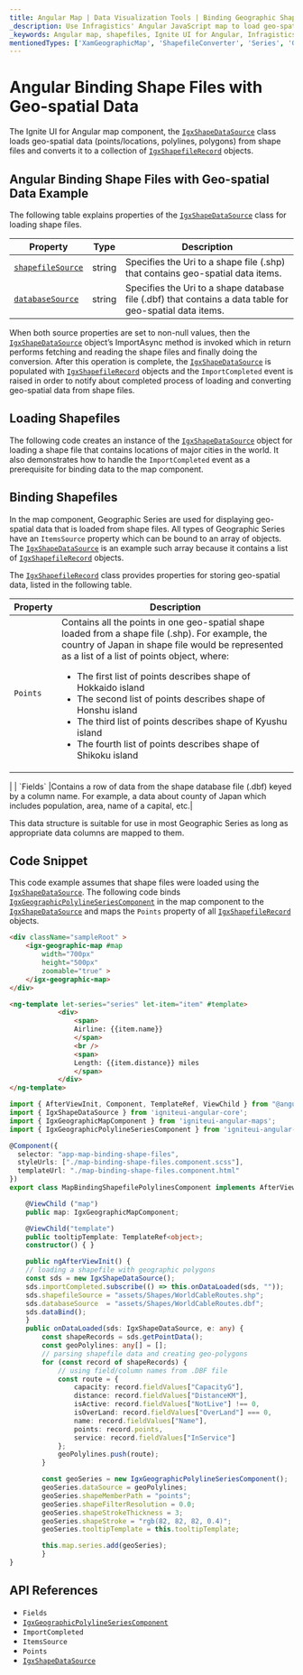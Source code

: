 ```yaml
---
title: Angular Map | Data Visualization Tools | Binding Geographic Shape Files | Infragistics
_description: Use Infragistics' Angular JavaScript map to load geo-spatial data from shape files. View Ignite UI for Angular map demos!
_keywords: Angular map, shapefiles, Ignite UI for Angular, Infragistics, data binding
mentionedTypes: ['XamGeographicMap', 'ShapefileConverter', 'Series', 'GeographicShapeSeriesBase']
---
```


# Angular Binding Shape Files with Geo-spatial Data

The Ignite UI for Angular map component, the [`IgxShapeDataSource`]({environment:dvApiBaseUrl}/products/ignite-ui-angular/api/docs/typescript/latest/classes/igniteui_angular_core.igxshapedatasource.html) class loads geo-spatial data (points/locations, polylines, polygons) from shape files and converts it to a collection of [`IgxShapefileRecord`]({environment:dvApiBaseUrl}/products/ignite-ui-angular/api/docs/typescript/latest/classes/igniteui_angular_core.igxshapefilerecord.html) objects.

## Angular Binding Shape Files with Geo-spatial Data Example

<code-view style="height: 500px" alt="Angular Binding Shape Files with Geo spatial Data Example"
           data-demos-base-url="{environment:dvDemosBaseUrl}"
                    iframe-src="{environment:dvDemosBaseUrl}/maps/geo-map/binding-shp-polylines"
                                                 github-src="maps/geo-map/binding-shp-polylines">
</code-view>


<div class="divider--half"></div>

The following table explains properties of the [`IgxShapeDataSource`]({environment:dvApiBaseUrl}/products/ignite-ui-angular/api/docs/typescript/latest/classes/igniteui_angular_core.igxshapedatasource.html) class for loading shape files.

| Property | Type | Description   |
|----------|------|---------------|
| [`shapefileSource`]({environment:dvApiBaseUrl}/products/ignite-ui-angular/api/docs/typescript/latest/classes/igniteui_angular_core.igxshapedatasource.html#shapefileSource) | string |Specifies the Uri to a shape file (.shp) that contains geo-spatial data items.|
|[`databaseSource`]({environment:dvApiBaseUrl}/products/ignite-ui-angular/api/docs/typescript/latest/classes/igniteui_angular_core.igxshapedatasource.html#databaseSource) | string |Specifies the Uri to a shape database file (.dbf) that contains a data table for geo-spatial data items.|

<!-- TODO add for WPF only: -->

<!-- Both of the source properties for shape files are of Uri type. This means that shape files can be embedded resources in the application assembly and on the internet (via http). Refer to the previous section for more information on this process. The rules for resolving Uri objects are equivalent to any standard Uri property, for example the BitmapImage.UriSource property. -->

When both source properties are set to non-null values, then the [`IgxShapeDataSource`]({environment:dvApiBaseUrl}/products/ignite-ui-angular/api/docs/typescript/latest/classes/igniteui_angular_core.igxshapedatasource.html) object’s ImportAsync method is invoked which in return performs fetching and reading the shape files and finally doing the conversion. After this operation is complete, the [`IgxShapeDataSource`]({environment:dvApiBaseUrl}/products/ignite-ui-angular/api/docs/typescript/latest/classes/igniteui_angular_core.igxshapedatasource.html) is populated with [`IgxShapefileRecord`]({environment:dvApiBaseUrl}/products/ignite-ui-angular/api/docs/typescript/latest/classes/igniteui_angular_core.igxshapefilerecord.html) objects and the `ImportCompleted` event is raised in order to notify about completed process of loading and converting geo-spatial data from shape files.

## Loading Shapefiles

The following code creates an instance of the [`IgxShapeDataSource`]({environment:dvApiBaseUrl}/products/ignite-ui-angular/api/docs/typescript/latest/classes/igniteui_angular_core.igxshapedatasource.html) object for loading a shape file that contains locations of major cities in the world. It also demonstrates how to handle the `ImportCompleted` event as a prerequisite for binding data to the map component.

## Binding Shapefiles

In the map component, Geographic Series are used for displaying geo-spatial data that is loaded from shape files. All types of Geographic Series have an `ItemsSource` property which can be bound to an array of objects. The [`IgxShapeDataSource`]({environment:dvApiBaseUrl}/products/ignite-ui-angular/api/docs/typescript/latest/classes/igniteui_angular_core.igxshapedatasource.html) is an example such array because it contains a list of [`IgxShapefileRecord`]({environment:dvApiBaseUrl}/products/ignite-ui-angular/api/docs/typescript/latest/classes/igniteui_angular_core.igxshapefilerecord.html) objects.

The [`IgxShapefileRecord`]({environment:dvApiBaseUrl}/products/ignite-ui-angular/api/docs/typescript/latest/classes/igniteui_angular_core.igxshapefilerecord.html) class provides properties for storing geo-spatial data, listed in the following table.

| Property     | Description   |
|--------------|---------------|
|`Points`|Contains all the points in one geo-spatial shape loaded from a shape file (.shp). For example, the country of Japan in shape file would be represented as a list of a list of points object, where:<ul><li>The first list of points describes shape of Hokkaido island</li><li>The second list of points describes shape of Honshu island</li><li>The third list of points describes shape of Kyushu island</li><li>The fourth list of points describes shape of Shikoku island

</li></ul>|
| `Fields` |Contains a row of data from the shape database file (.dbf) keyed by a column name. For example, a data about county of Japan which includes population, area, name of a capital, etc.|

This data structure is suitable for use in most Geographic Series as long as appropriate data columns are mapped to them.

## Code Snippet

This code example assumes that shape files were loaded using the [`IgxShapeDataSource`]({environment:dvApiBaseUrl}/products/ignite-ui-angular/api/docs/typescript/latest/classes/igniteui_angular_core.igxshapedatasource.html).
The following code binds [`IgxGeographicPolylineSeriesComponent`]({environment:dvApiBaseUrl}/products/ignite-ui-angular/api/docs/typescript/latest/classes/igniteui_angular_maps.igxgeographicpolylineseriescomponent.html) in the map component to the [`IgxShapeDataSource`]({environment:dvApiBaseUrl}/products/ignite-ui-angular/api/docs/typescript/latest/classes/igniteui_angular_core.igxshapedatasource.html) and maps the `Points` property of all [`IgxShapefileRecord`]({environment:dvApiBaseUrl}/products/ignite-ui-angular/api/docs/typescript/latest/classes/igniteui_angular_core.igxshapefilerecord.html) objects.

```html
<div className="sampleRoot" >
    <igx-geographic-map #map
        width="700px"
        height="500px"
        zoomable="true" >
    </igx-geographic-map>
</div>

<ng-template let-series="series" let-item="item" #template>
            <div>
                <span>
                Airline: {{item.name}}
                </span>
                <br />
                <span>
                Length: {{item.distance}} miles
                </span>
            </div>
</ng-template>
```

```ts
import { AfterViewInit, Component, TemplateRef, ViewChild } from "@angular/core";
import { IgxShapeDataSource } from 'igniteui-angular-core';
import { IgxGeographicMapComponent } from 'igniteui-angular-maps';
import { IgxGeographicPolylineSeriesComponent } from 'igniteui-angular-maps';

@Component({
  selector: "app-map-binding-shape-files",
  styleUrls: ["./map-binding-shape-files.component.scss"],
  templateUrl: "./map-binding-shape-files.component.html"
})
export class MapBindingShapefilePolylinesComponent implements AfterViewInit {

    @ViewChild ("map")
    public map: IgxGeographicMapComponent;

    @ViewChild("template")
    public tooltipTemplate: TemplateRef<object>;
    constructor() { }

    public ngAfterViewInit() {
    // loading a shapefile with geographic polygons
    const sds = new IgxShapeDataSource();
    sds.importCompleted.subscribe(() => this.onDataLoaded(sds, ""));
    sds.shapefileSource = "assets/Shapes/WorldCableRoutes.shp";
    sds.databaseSource  = "assets/Shapes/WorldCableRoutes.dbf";
    sds.dataBind();
    }
    public onDataLoaded(sds: IgxShapeDataSource, e: any) {
        const shapeRecords = sds.getPointData();
        const geoPolylines: any[] = [];
        // parsing shapefile data and creating geo-polygons
        for (const record of shapeRecords) {
            // using field/column names from .DBF file
            const route = {
                capacity: record.fieldValues["CapacityG"],
                distance: record.fieldValues["DistanceKM"],
                isActive: record.fieldValues["NotLive"] !== 0,
                isOverLand: record.fieldValues["OverLand"] === 0,
                name: record.fieldValues["Name"],
                points: record.points,
                service: record.fieldValues["InService"]
            };
            geoPolylines.push(route);
        }

        const geoSeries = new IgxGeographicPolylineSeriesComponent();
        geoSeries.dataSource = geoPolylines;
        geoSeries.shapeMemberPath = "points";
        geoSeries.shapeFilterResolution = 0.0;
        geoSeries.shapeStrokeThickness = 3;
        geoSeries.shapeStroke = "rgb(82, 82, 82, 0.4)";
        geoSeries.tooltipTemplate = this.tooltipTemplate;

        this.map.series.add(geoSeries);
        }
}
```

## API References

*   `Fields`
*   [`IgxGeographicPolylineSeriesComponent`]({environment:dvApiBaseUrl}/products/ignite-ui-angular/api/docs/typescript/latest/classes/igniteui_angular_maps.igxgeographicpolylineseriescomponent.html)
*   `ImportCompleted`
*   `ItemsSource`
*   `Points`
*   [`IgxShapeDataSource`]({environment:dvApiBaseUrl}/products/ignite-ui-angular/api/docs/typescript/latest/classes/igniteui_angular_core.igxshapedatasource.html)
